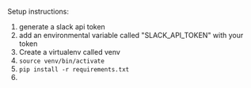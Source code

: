 Setup instructions:
1. generate a slack api token
1. add an environmental variable called "SLACK_API_TOKEN" with your token
1. Create a virtualenv called venv
1. `source venv/bin/activate`
1. `pip install -r requirements.txt`
1. 
